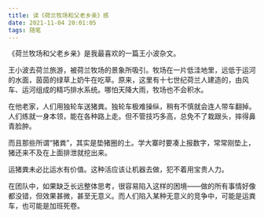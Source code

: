 ```yaml
---
title: 读《荷兰牧场和父老乡亲》感
date: 2021-11-04 20:01:05
tags: 随笔
---
```

《荷兰牧场和父老乡亲》是我最喜欢的一篇王小波杂文。

<!-- more -->

王小波去荷兰旅游，被荷兰牧场的景象所吸引。牧场在一片低洼地里，远低于运河的水面，茵茵的绿草上奶牛在吃草。原来，这里有十七世纪荷兰人建造的，由风车、运河组成的精巧排水系统。哪怕天降大雨，牧场也不会积水。

在他老家，人们用独轮车送猪粪。独轮车极难操纵，稍有不慎就会连人带车翻掉。人们练就一身本领，能在各种路上走。但不管技巧多高，总免不了栽跟头，摔得鼻青脸肿。

而且那些所谓“猪粪”，其实是垫猪圈的土。学大寨时要凑上报数字，常常刚垫上，猪还来不及在上面排泄就挖出来。

运猪粪未必比运水有价值。这种活应该让机器去做，犯不着用宝贵人力。

在团队中，如果缺乏长远整体思考，很容易陷入这样的困境——做的所有事情好像都没错，但效果甚微，甚至无意义。而人们陷入某种无意义的竞争中，可能是运粪车，也可能是加班死卷。

<!-- 这是全局最优解和局部最优解的差别。面对难题，我们常常有两种不同的处理方式。

比如，在开发工作中，面对粪山一样的代码和低效的协作流程，可以
1. 重构代码，改造流程
1. 磨练技巧，使自己在粪山代码和低效流程中游刃有余

很多时候，重构和改造需要承担相应风险，所以人们更愿意选择独自磨练技巧。磨练技巧的好处是，当你技巧足够高超，在遇到只有你能轻松处理的问题时，容易使自己显得重要，并收割关注度。所以在某些场景，他们作为既得利益者会极力反对重构。当他们占团队的大多数时，团队就会陷入王小波老家一样的困境。

对于个人，如果无法改变环境，那就换环境吧。 -->